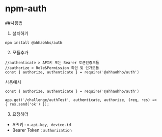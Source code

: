 # npm-auth

##사용법

1. 설치하기
~~~
npm install @ahhaohho/auth
~~~

2. 모듈추가
~~~
//authenticate > API키 또는 Bearer 토큰인증모듈
//authorize > Role&Permission 확인 및 인가모듈 
const { authorize, authenticate } = require('@ahhaohho/auth')
~~~

사용예시
~~~
const { authorize, authenticate } = require('@ahhaohho/auth')

app.get('/challenge/authTest', authenticate, authorize, (req, res) => { res.send('ok') });
~~~

3. 요청헤더
- API키 : ```x-api-key, device-id```
- Bearer Token : ```authorization```